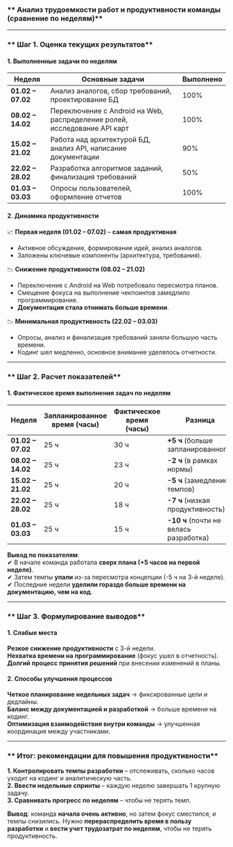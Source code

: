 ### ** Анализ трудоемкости работ и продуктивности команды (сравнение по неделям)**  

---

### ** Шаг 1. Оценка текущих результатов**  

#### **1. Выполненные задачи по неделям**  

| Неделя | Основные задачи | Выполнено |
|--------|----------------|-----------|
| **01.02 – 07.02** | Анализ аналогов, сбор требований, проектирование БД | 100% |
| **08.02 – 14.02** | Переключение с Android на Web, распределение ролей, исследование API карт | 100% |
| **15.02 – 21.02** | Работа над архитектурой БД, анализ API, написание документации | 90% |
| **22.02 – 28.02** | Разработка алгоритмов заданий, финализация требований | 50% |
| **01.03 – 03.03** | Опросы пользователей, оформление отчетов | 100% |

#### **2. Динамика продуктивности**  

📈 **Первая неделя (01.02 – 07.02)** – **самая продуктивная**  
- Активное обсуждение, формирование идей, анализ аналогов.  
- Заложены ключевые компоненты (архитектура, требования).  

📉 **Снижение продуктивности (08.02 – 21.02)**  
- Переключение с Android на Web потребовало пересмотра планов.  
- Смещение фокуса на выполнение чекпоинтов замедлило программирование.  
- **Документация стала отнимать больше времени**.  

📉 **Минимальная продуктивность (22.02 – 03.03)**  
- Опросы, анализ и финализация требований заняли большую часть времени.  
- Кодинг шел медленно, основное внимание уделялось отчетности.  

---

### ** Шаг 2. Расчет показателей**  

#### **1. Фактическое время выполнения задач по неделям**  

| Неделя | Запланированное время (часы) | Фактическое время (часы) | Разница |
|--------|----------------------|------------------|---------|
| **01.02 – 07.02** | 25 ч | 30 ч | **+5 ч** (больше запланированного) |
| **08.02 – 14.02** | 25 ч | 23 ч | **-2 ч** (в рамках нормы) |
| **15.02 – 21.02** | 25 ч | 20 ч | **-5 ч** (замедление темпов) |
| **22.02 – 28.02** | 25 ч | 18 ч | **-7 ч** (низкая продуктивность) |
| **01.03 – 03.03** | 25 ч | 15 ч | **-10 ч** (почти не велась разработка) |

 **Вывод по показателям**:  
✔ В начале команда работала **сверх плана (+5 часов на первой неделе)**.  
✔ Затем темпы **упали** из-за пересмотра концепции (-5 ч на 3-й неделе).  
✔ Последние недели **уделили гораздо больше времени на документацию, чем на код**.  

---

### ** Шаг 3. Формулирование выводов**  

#### **1. Слабые места**  
 **Резкое снижение продуктивности** с 3-й недели.  
 **Нехватка времени на программирование** (фокус ушел в отчетность).  
 **Долгий процесс принятия решений** при внесении изменений в планы.  

#### **2. Способы улучшения процессов**  
 **Четкое планирование недельных задач** → фиксированные цели и дедлайны.  
 **Баланс между документацией и разработкой** → больше времени на кодинг.  
 **Оптимизация взаимодействия внутри команды** → улучшенная координация между участниками.  

---

### ** Итог: рекомендации для повышения продуктивности**  
 **1. Контролировать темпы разработки** – отслеживать, сколько часов уходит на кодинг и аналитическую часть.  
 **2. Ввести недельные спринты** – каждую неделю завершать 1 крупную задачу.  
 **3. Сравнивать прогресс по неделям** – чтобы не терять темп.

 **Вывод**: команда **начала очень активно**, но затем фокус сместился, и темпы снизились. Нужно **перераспределить время в пользу разработки** и **вести учет трудозатрат по неделям**, чтобы не терять продуктивность.
